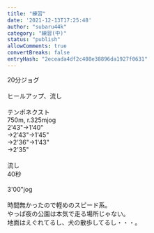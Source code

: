 ```yaml
---
title: "練習"
date: '2021-12-13T17:25:48'
author: "subaru44k"
category: "練習(中)"
status: "publish"
allowComments: true
convertBreaks: false
entryHash: "2eceada4df2c408e38896da1927f0631"
---
```

20分ジョグ<br>
<br>
ヒールアップ、流し<br>
<br>
テンポネクスト<br>
750m, r.325mjog<br>
2'43"→1'40"<br>
→2'43"→1'45"<br>
→2'36"→1'43"<br>
→2'35"<br>
<br>
流し<br>
40秒<br>
<br>
3'00"jog<br>
<br>
時間無かったので軽めのスピード系。<br>
やっぱ夜の公園は本気で走る場所じゃない。<br>
地面はえぐれてるし、犬の散歩してるし・・・。
